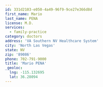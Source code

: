 ```yaml
---
id: 331d2103-e050-4a49-96f9-9ce27e366d8d
first_name: Mario
last_name: PENA
license: M.D.
services:
  - family-practice
category: doctors
address: 'VA Southern NV Healthcare System'
city: 'North Las Vegas'
state: NV
zip: '89086'
phone: 702-791-9000
title: 'Mario PENA'
_geoloc:
  lng: -115.132695
  lat: 36.28094
---
```

